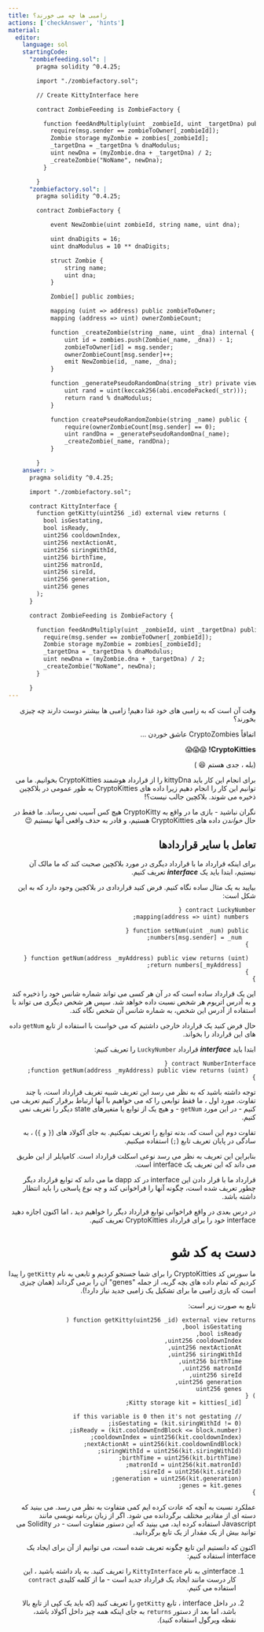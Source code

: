 ```yaml
---
title: زامبی ها چه می خورند؟
actions: ['checkAnswer', 'hints']
material:
  editor:
    language: sol
    startingCode:
      "zombiefeeding.sol": |
        pragma solidity ^0.4.25;

        import "./zombiefactory.sol";

        // Create KittyInterface here

        contract ZombieFeeding is ZombieFactory {

          function feedAndMultiply(uint _zombieId, uint _targetDna) public {
            require(msg.sender == zombieToOwner[_zombieId]);
            Zombie storage myZombie = zombies[_zombieId];
            _targetDna = _targetDna % dnaModulus;
            uint newDna = (myZombie.dna + _targetDna) / 2;
            _createZombie("NoName", newDna);
          }

        }
      "zombiefactory.sol": |
        pragma solidity ^0.4.25;

        contract ZombieFactory {

            event NewZombie(uint zombieId, string name, uint dna);

            uint dnaDigits = 16;
            uint dnaModulus = 10 ** dnaDigits;

            struct Zombie {
                string name;
                uint dna;
            }

            Zombie[] public zombies;

            mapping (uint => address) public zombieToOwner;
            mapping (address => uint) ownerZombieCount;

            function _createZombie(string _name, uint _dna) internal {
                uint id = zombies.push(Zombie(_name, _dna)) - 1;
                zombieToOwner[id] = msg.sender;
                ownerZombieCount[msg.sender]++;
                emit NewZombie(id, _name, _dna);
            }

            function _generatePseudoRandomDna(string _str) private view returns (uint) {
                uint rand = uint(keccak256(abi.encodePacked(_str)));
                return rand % dnaModulus;
            }

            function createPseudoRandomZombie(string _name) public {
                require(ownerZombieCount[msg.sender] == 0);
                uint randDna = _generatePseudoRandomDna(_name);
                _createZombie(_name, randDna);
            }

        }
    answer: >
      pragma solidity ^0.4.25;

      import "./zombiefactory.sol";

      contract KittyInterface {
        function getKitty(uint256 _id) external view returns (
          bool isGestating,
          bool isReady,
          uint256 cooldownIndex,
          uint256 nextActionAt,
          uint256 siringWithId,
          uint256 birthTime,
          uint256 matronId,
          uint256 sireId,
          uint256 generation,
          uint256 genes
        );
      }

      contract ZombieFeeding is ZombieFactory {

        function feedAndMultiply(uint _zombieId, uint _targetDna) public {
          require(msg.sender == zombieToOwner[_zombieId]);
          Zombie storage myZombie = zombies[_zombieId];
          _targetDna = _targetDna % dnaModulus;
          uint newDna = (myZombie.dna + _targetDna) / 2;
          _createZombie("NoName", newDna);
        }

      }
---
```


<div dir="rtl">
وقت آن است که به زامبی های خود غذا دهیم! زامبی ها بیشتر دوست دارند چه چیزی بخورند؟

اتفاقاً CryptoZombies عاشق خوردن ...

**CryptoKitties!** 😱😱😱

(بله ، جدی هستم 😆 )

برای انجام این کار باید kittyDna را از قرارداد هوشمند CryptoKitties بخوانیم. ما می توانیم این کار را انجام دهیم زیرا داده های CryptoKitties به طور عمومی در بلاکچین ذخیره می شوند. بلاکچین جالب نیست؟!

نگران نباشید - بازی ما در واقع به CryptoKitty هیچ کس آسیب نمی رساند. ما فقط در حال *خواندن* داده های CryptoKitties هستیم، و قادر به حذف واقعی آنها نیستیم 😉

## تعامل با سایر قراردادها

برای اینکه قرارداد ما با قرارداد دیگری در مورد بلاکچین صحبت کند که ما مالک آن نیستیم، ابتدا باید یک **_interface_** تعریف کنیم.

بیایید به یک مثال ساده نگاه کنیم. فرض کنید قراردادی در بلاکچین وجود دارد که به این شکل است:

```
contract LuckyNumber {
  mapping(address => uint) numbers;

  function setNum(uint _num) public {
    numbers[msg.sender] = _num;
  }

  function getNum(address _myAddress) public view returns (uint) {
    return numbers[_myAddress];
  }
}
```

این یک قرارداد ساده است که در آن هر کسی می تواند شماره شانس خود را ذخیره کند و به آدرس اتریوم هر شخص نسبت داده خواهد شد. سپس هر شخص دیگری می تواند با استفاده از آدرس این شخص، به شماره شانس آن شخص نگاه کند.

حال فرض کنید یک قرارداد خارجی داشتیم که می خواست با استفاده از تابع `getNum` داده های این قرارداد را بخواند.

ابتدا باید **_interface_** قرارداد `LuckyNumber` را تعریف کنیم:

```
contract NumberInterface {
  function getNum(address _myAddress) public view returns (uint);
}
```

توجه داشته باشید که به نظر می رسد این تعریف شبیه تغریف قرارداد است، با چند تفاوت. مورد اول ، ما فقط توابعی را که می خواهیم با آنها ارتباط برقرار کنیم تعریف می کنیم - در این مورد `getNum` - و هیچ یک از توابع یا متغیرهای state دیگر را تغریف نمی کنیم.

تفاوت دوم این است که، بدنه توابع را تعریف نمیکنیم. به جای آکولاد های (`{` و `}`) ، به سادگی در پایان تعریف تابع (`;`) استفاده میکنیم.

بنابراین این تعریف به نظر می رسد نوعی اسکلت قرارداد است. کامپایلر از این طریق می داند که این تعریف یک interface است.

قرارداد ما با قرار دادن این interface در کد dapp ما می داند که توابع قرارداد دیگر چطور تعریف شده است، چگونه آنها را فراخوانی کند و چه نوع پاسخی را باید انتظار داشته باشد.

در درس بعدی در واقع فراخوانی توابع قرارداد دیگر را خواهیم دید ، اما اکنون اجازه دهید interface خود را برای قرارداد CryptoKitties تعریف کنیم.

# دست به کد شو

ما سورس کد CryptoKitties را برای شما جستجو کردیم و تابعی به نام `getKitty` را پیدا کردیم که تمام داده های بچه گربه، از جمله "genes" آن را برمی گرداند (همان چیزی است که بازی زامبی ما برای تشکیل یک زامبی جدید نیاز دارد!).

تابع به صورت زیر است:

```
function getKitty(uint256 _id) external view returns (
    bool isGestating,
    bool isReady,
    uint256 cooldownIndex,
    uint256 nextActionAt,
    uint256 siringWithId,
    uint256 birthTime,
    uint256 matronId,
    uint256 sireId,
    uint256 generation,
    uint256 genes
) {
    Kitty storage kit = kitties[_id];

    // if this variable is 0 then it's not gestating
    isGestating = (kit.siringWithId != 0);
    isReady = (kit.cooldownEndBlock <= block.number);
    cooldownIndex = uint256(kit.cooldownIndex);
    nextActionAt = uint256(kit.cooldownEndBlock);
    siringWithId = uint256(kit.siringWithId);
    birthTime = uint256(kit.birthTime);
    matronId = uint256(kit.matronId);
    sireId = uint256(kit.sireId);
    generation = uint256(kit.generation);
    genes = kit.genes;
}
```

عملکرد نسبت به آنچه که عادت کرده ایم کمی متفاوت به نظر می رسد. می بینید که دسته ای از مقادیر مختلف برگردانده می شود. اگر از زبان برنامه نویسی مانند Javascript استفاده کرده اید، می بینید که این دستور متفاوت است - در Solidity می توانید بیش از یک مقدار از یک تابع برگردانید.

اکنون که دانستیم این تابع چگونه تعریف شده است، می توانیم از آن برای ایجاد یک interface استفاده کنیم:

1. interfaceی به نام `KittyInterface` را تعریف کنید. به یاد داشته باشید ، این کار درست مانند ایجاد یک قرارداد جدید است - ما از کلمه کلیدی `contract` استفاده می کنیم.

2. در داخل interface ، تابع `getKitty` را تعریف کنید (که باید یک کپی از تابع بالا باشد، اما بعد از دستور `returns` به جای اینکه همه چیز داخل آکولاد باشد، نقطه ویرگول استفاده کنید).
</div>
